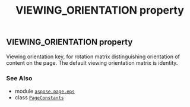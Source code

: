 ﻿---
title: VIEWING_ORIENTATION property
second_title: Aspose.Page for Python via .NET API References
description: 
type: docs
weight: 280
url: /python-net/aspose.page.eps/pageconstants/viewing_orientation/
is_root: false
---

## VIEWING_ORIENTATION property


Viewing orientation key, for rotation matrix distinguishing orientation of content on the page. The default viewing orientation matrix is identity.

### See Also
* module [`aspose.page.eps`](../../)
* class [`PageConstants`](/page/python-net/aspose.page.eps/pageconstants)
